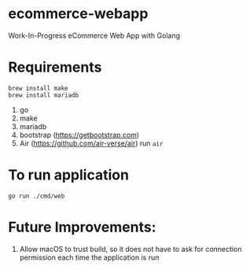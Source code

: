 # ecommerce-webapp

Work-In-Progress
eCommerce Web App with Golang

# Requirements

```
brew install make
brew install mariadb
```

1. go
2. make
3. mariadb
4. bootstrap (https://getbootstrap.com)
5. Air (https://github.com/air-verse/air)
   run `air`

# To run application

```
go run ./cmd/web
```

# Future Improvements:

1. Allow macOS to trust build, so it does not have to ask for connection permission each time the application is run
